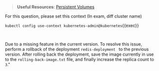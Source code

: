 
> <strong>Useful Resources</strong>: [Persistent Volumes](https://kubernetes.io/docs/concepts/storage/persistent-volumes/)

For this question, please set this context (In exam, diff cluster name)

`kubectl config use-context kubernetes-admin@kubernetes`{{exec}}

<br>


Due to a missing feature in the current version. To resolve this issue, perform a rollback of the deployment `redis-deployment ` to the previous version. After rolling back the deployment, save the image currently in use to the `rolling-back-image.txt` file, and finally increase the replica count to `3`."